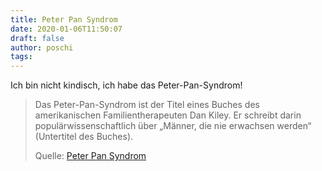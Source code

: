 ```yaml
---
title: Peter Pan Syndrom
date: 2020-01-06T11:50:07
draft: false
author: poschi
tags: 
---
```


Ich bin nicht kindisch, ich habe das Peter-Pan-Syndrom!

> Das Peter-Pan-Syndrom ist der Titel eines Buches des amerikanischen
> Familientherapeuten Dan Kiley. Er schreibt darin populärwissenschaftlich über
> „Männer, die nie erwachsen werden“ (Untertitel des Buches).
>
> Quelle: [Peter Pan Syndrom](https://de.wikipedia.org/wiki/Peter-Pan-Syndrom)
